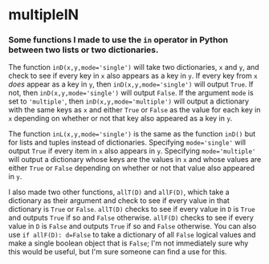 # multipleIN
### Some functions I made to use the `in` operator in Python between two lists or two dictionaries.

The function `inD(x,y,mode='single')` will take two dictionaries, `x` and `y`, and check to see if every key in `x` also appears as a key in `y`. If every key from `x` *does* appear as a key in `y`, then `inD(x,y,mode='single')` will output `True`. If not, then `inD(x,y,mode='single')` will output `False`. If the argument `mode` is set to `'multiple'`, then `inD(x,y,mode='multiple')` will output a dictionary with the same keys as `x` and either `True` or `False` as the value for each key in `x` depending on whether or not that key also appeared as a key in `y`.

The function `inL(x,y,mode='single')` is the same as the function `inD()` but for lists and tuples instead of dictionaries. Specifying `mode='single'` will output `True` if every item in `x` also appears in `y`. Specifying `mode='multiple'` will output a dictionary whose keys are the values in `x` and whose values are either `True` or `False` depending on whether or not that value also appeared in `y`.

I also made two other functions, `allT(D)` and `allF(D)`, which take a dictionary as their argument and check to see if every value in that dictionary is `True` or `False`. `allT(D)` checks to see if every value in `D` is `True` and outputs `True` if so and `False` otherwise. `allF(D)` checks to see if every value in `D` is `False` and outputs `True` if so and `False` otherwise. You can also use `if allF(D): d=False` to take a dictionary of all `False` logical values and make a single boolean object that is `False`; I'm not immediately sure why this would be useful, but I'm sure someone can find a use for this.
